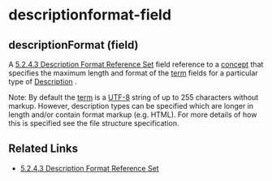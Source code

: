# descriptionformat-field

## descriptionFormat (field)

A [5.2.4.3 Description Format Reference Set](../../5.2.4.3-Description-Format-Reference-Set_28739380.html) field reference to a [concept](https://confluence.ihtsdotools.org/display/DOCGLOSS/concept) that specifies the maximum length and format of the [term](https://confluence.ihtsdotools.org/display/DOCGLOSS/term) fields for a particular type of [Description](https://confluence.ihtsdotools.org/display/DOCGLOSS/Description) .

Note: By default the [term](https://confluence.ihtsdotools.org/display/DOCGLOSS/term) is a [UTF-8](https://confluence.ihtsdotools.org/display/DOCGLOSS/UTF-8) string of up to 255 characters without markup. However, description types can be specified which are longer in length and/or contain format markup (e.g. HTML). For more details of how this is specified see the file structure specification.

## Related Links

* [5.2.4.3 Description Format Reference Set](../../5.2.4.3-Description-Format-Reference-Set_28739380.html)
